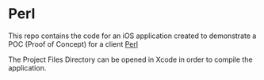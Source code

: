 # Perl

This repo contains the code for an iOS application created to demonstrate a POC (Proof of Concept) for a client [Perl](https://www.instagram.com/perlexperiences/)

The Project Files Directory can be opened in Xcode in order to compile the application.

